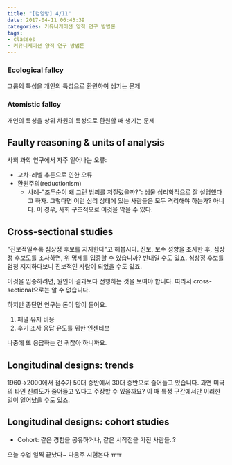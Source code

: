 ```yaml
---
title: "[컴양방] 4/11"
date: 2017-04-11 06:43:39
categories: 커뮤니케이션 양적 연구 방법론
tags:
- classes
- 커뮤니케이션 양적 연구 방법론
---
```


### Ecological fallcy
그룹의 특성을 개인의 특성으로 환원하여 생기는 문제

### Atomistic fallcy
개인의 특성을 상위 차원의 특성으로 환원할 때 생기는 문제
<!-- more -->
## Faulty reasoning & units of analysis
사회 과학 연구에서 자주 일어나는 오류:
* 교차-레벨 추론으로 인한 오류
* 환원주의(reductionism)
    * 사례-"조두순이 왜 그런 범죄를 저질렀을까?":
    생물 심리학적으로 잘 설명했다고 하자.
    그렇다면 이런 심리 상태에 있는 사람들은 모두 격리해야 하는가? 아니다.
    이 경우, 사회 구조적으로 이것을 막을 수 있다.

## Cross-sectional studies
"진보적일수록 심상정 후보를 지지한다"고 해봅시다.
진보, 보수 성향을 조사한 후, 심상정 후보도를 조사하면, 위 명제를 입증할 수 있습니까?
반대일 수도 있죠.
심상정 후보를 엄청 지지하다보니 진보적인 사람이 되었을 수도 있죠.

이것을 입증하려면, 원인이 결과보다 선행하는 것을 보여야 합니다.
따라서 cross-sectional으로는 알 수 없습니다.

하지만 종단면 연구는 돈이 많이 들어요.
1. 패널 유지 비용
1. 후기 조사 응답 유도를 위한 인센티브

나중에 또 응답하는 건 귀찮아 하니까요.

## Longitudinal designs: trends
1960&rarr;2000에서 점수가 50대 중반에서 30대 중반으로 줄어들고 있습니다.
과연 미국의 타인 신뢰도가 줄어들고 있다고 주장할 수 있을까요?
이 때 특정 구간에서만 이러한 일이 일어났을 수도 있죠.


## Longitudinal designs: cohort studies
* Cohort: 같은 경험을 공유하거나, 같은 시작점을 가진 사람들..?


오늘 수업 일찍 끝났다~
다음주 시험본다 ㅠㅠ

